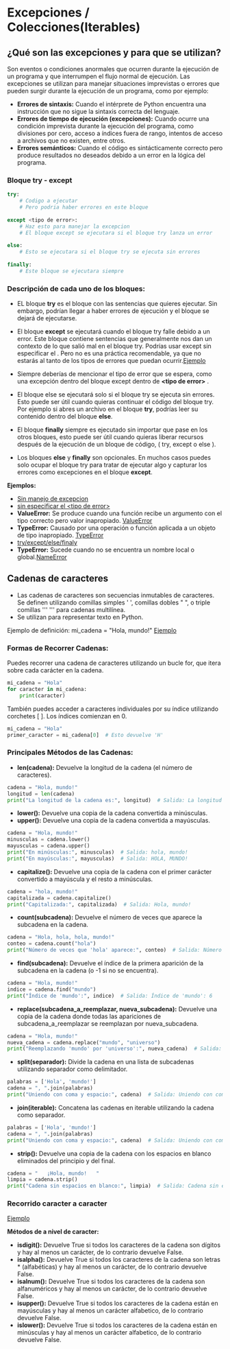 # Excepciones / Colecciones(Iterables)

## ¿Qué son las excepciones y para que se utilizan?

Son eventos o condiciones anormales que ocurren durante la ejecución de un programa y que interrumpen el flujo normal de ejecución. Las excepciones se utilizan para manejar situaciones imprevistas o errores que pueden surgir durante la ejecución de un programa, como por ejemplo:

* **Errores de sintaxis:** Cuando el intérprete de Python encuentra una instrucción que no sigue la sintaxis correcta del lenguaje.
* **Errores de tiempo de ejecución (excepciones):** Cuando ocurre una condición imprevista durante la ejecución del programa, como divisiones por cero, acceso a índices fuera de rango, intentos de acceso a archivos que no existen, entre otros.
* **Errores semánticos:** Cuando el código es sintácticamente correcto pero produce resultados no deseados debido a un error en la lógica del programa.

### Bloque try - except 

```Python
try:
	# Codigo a ejecutar
	# Pero podria haber errores en este bloque
    
except <tipo de error>:
	# Haz esto para manejar la excepcion
	# El bloque except se ejecutara si el bloque try lanza un error
    
else:
	# Esto se ejecutara si el bloque try se ejecuta sin errores
   
finally:
	# Este bloque se ejecutara siempre

```

### Descripción de cada uno de los bloques:

* EL bloque **try** es el bloque con las sentencias que quieres ejecutar. Sin embargo, podrían llegar a haber errores de ejecución  y el bloque se dejará de ejecutarse.
* El bloque **except** se ejecutará cuando el bloque try falle debido a un error. Este bloque contiene sentencias que generalmente nos dan un contexto de lo que salió mal en el bloque try.
Podrías usar except sin especificar el <tipo de error>. Pero no es una práctica recomendable, ya que no estarás al tanto de los tipos de errores que puedan ocurrir.[Ejemplo](captura_dos.py)

* Siempre deberías de mencionar el tipo de error que se espera, como una excepción dentro del bloque except dentro de **&lt;tipo de error&gt;** .
  

* El bloque else se ejecutará solo si el bloque try se ejecuta sin errores. Esto puede ser útil cuando quieras continuar el código del bloque try. Por ejemplo si abres un archivo en el bloque **try**, podrías leer su contenido dentro del bloque **else**.
* El bloque **finally** siempre es ejecutado sin importar que pase en los otros bloques, esto puede ser útil cuando quieras liberar recursos después de la ejecución de un bloque de código,  ( try, except o else ).
* Los bloques **else** y **finally** son opcionales. En muchos casos puedes solo ocupar el bloque try para tratar de ejecutar algo y capturar los errores como excepciones  en el bloque **except**.

**Ejemplos:**

* [Sin manejo de excepcion](captura_uno.py)
* [sin especificar el &lt;tipo de error&gt;](captura_dos.py)
* **ValueError:** Se produce cuando una función recibe un argumento con el tipo correcto pero valor inapropiado. [ValueError](captura_tres.py)
* **TypeError:** Causado por una operación o función aplicada a un objeto de tipo inapropiado. [TypeError](captura_cuatro.py)
* [try/except/else/finaly](captura_cinco.py)
* **TypeError:** Sucede cuando no se encuentra un nombre local o global.[NameError](captura_seis.py)

## Cadenas de caracteres

* Las cadenas de caracteres son secuencias inmutables de caracteres. Se definen utilizando comillas simples ' ', comillas dobles " ", o triple comillas ''' ''' para cadenas multilínea.
* Se utilizan para representar texto en Python.

Ejemplo de definición: mi_cadena = "Hola, mundo!"
[Ejemplo](cadenas_uno.py)

###	Formas de Recorrer Cadenas:

Puedes recorrer una cadena de caracteres utilizando un bucle for, que itera sobre cada carácter en la cadena.

```python
mi_cadena = "Hola"
for caracter in mi_cadena:
    print(caracter)
```

También puedes acceder a caracteres individuales por su índice utilizando corchetes [ ]. Los índices comienzan en 0.

```python
mi_cadena = "Hola"
primer_caracter = mi_cadena[0]  # Esto devuelve 'H'
```

### Principales Métodos de las Cadenas:

* **len(cadena):** Devuelve la longitud de la cadena (el número de caracteres).
```python
cadena = "Hola, mundo!"
longitud = len(cadena)
print("La longitud de la cadena es:", longitud)  # Salida: La longitud de la cadena es: 12
```

* **lower():** Devuelve una copia de la cadena convertida a minúsculas.
* **upper():** Devuelve una copia de la cadena convertida a mayúsculas.
  
```python
cadena = "Hola, mundo!"
minusculas = cadena.lower()
mayusculas = cadena.upper()
print("En minúsculas:", minusculas)  # Salida: hola, mundo!
print("En mayúsculas:", mayusculas)  # Salida: HOLA, MUNDO!
```

* **capitalize():** Devuelve una copia de la cadena con el primer carácter convertido a mayúscula y el resto a minúsculas.
  
```python
cadena = "hola, mundo!"
capitalizada = cadena.capitalize()
print("Capitalizada:", capitalizada)  # Salida: Hola, mundo!
```
* **count(subcadena):** Devuelve el número de veces que aparece la subcadena en la cadena.

```python 
cadena = "Hola, hola, hola, mundo!"
conteo = cadena.count("hola")
print("Número de veces que 'hola' aparece:", conteo)  # Salida: Número de veces que 'hola' aparece: 3
```

* **find(subcadena):** Devuelve el índice de la primera aparición de la subcadena en la cadena (o -1 si no se encuentra).

```python 
cadena = "Hola, mundo!"
indice = cadena.find("mundo")
print("Índice de 'mundo':", indice)  # Salida: Índice de 'mundo': 6
```

* **replace(subcadena_a_reemplazar, nueva_subcadena):** Devuelve una copia de la cadena donde todas las apariciones de subcadena_a_reemplazar se reemplazan por nueva_subcadena.

```python 
cadena = "Hola, mundo!"
nueva_cadena = cadena.replace("mundo", "universo")
print("Reemplazando 'mundo' por 'universo':", nueva_cadena)  # Salida: Reemplazando 'mundo' por 'universo': Hola, universo!
```

* **split(separador):** Divide la cadena en una lista de subcadenas utilizando separador como delimitador.

```python 
palabras = ['Hola', 'mundo!']
cadena = ", ".join(palabras)
print("Uniendo con coma y espacio:", cadena)  # Salida: Uniendo con coma y espacio: Hola, mundo!
```

* **join(iterable):** Concatena las cadenas en iterable utilizando la cadena como separador.

```python 
palabras = ['Hola', 'mundo!']
cadena = ", ".join(palabras)
print("Uniendo con coma y espacio:", cadena)  # Salida: Uniendo con coma y espacio: Hola, mundo!
```

* **strip():** Devuelve una copia de la cadena con los espacios en blanco eliminados del principio y del final.

```python 
cadena = "   ¡Hola, mundo!   "
limpia = cadena.strip()
print("Cadena sin espacios en blanco:", limpia)  # Salida: Cadena sin espacios en blanco: ¡Hola, mundo!
```
### Recorrido caracter a caracter

[Ejemplo](cadenas_dos.py)

**Métodos de a nivel de caracter:**
* **isdigit():** Devuelve True si todos los caracteres de la cadena son dígitos y hay al menos un carácter, de lo contrario devuelve False.
* **isalpha():** Devuelve True si todos los caracteres de la cadena son letras * (alfabéticas) y hay al menos un carácter, de lo contrario devuelve False.
* **isalnum():** Devuelve True si todos los caracteres de la cadena son alfanuméricos y hay al menos un carácter, de lo contrario devuelve False.
* **isupper():** Devuelve True si todos los caracteres de la cadena están en mayúsculas y hay al menos un carácter alfabetico, de lo contrario devuelve False.
* **islower():** Devuelve True si todos los caracteres de la cadena están en minúsculas y hay al menos un carácter alfabetico, de lo contrario devuelve False.
